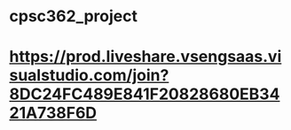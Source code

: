 # cpsc362_project

# https://prod.liveshare.vsengsaas.visualstudio.com/join?8DC24FC489E841F20828680EB3421A738F6D
